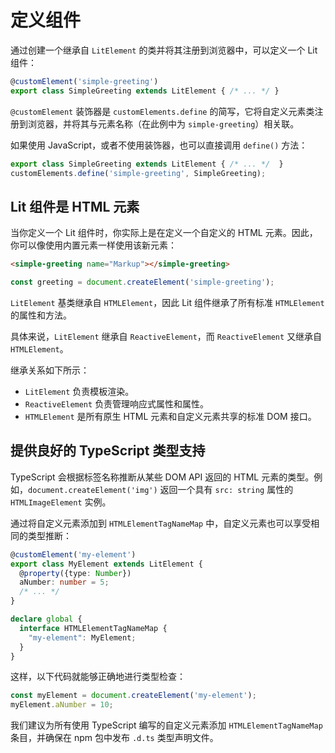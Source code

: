 
# 定义组件

通过创建一个继承自 `LitElement` 的类并将其注册到浏览器中，可以定义一个 Lit 组件：

```typescript
@customElement('simple-greeting')
export class SimpleGreeting extends LitElement { /* ... */ }
```

`@customElement` 装饰器是 `customElements.define` 的简写，它将自定义元素类注册到浏览器，并将其与元素名称（在此例中为 `simple-greeting`）相关联。

如果使用 JavaScript，或者不使用装饰器，也可以直接调用 `define()` 方法：

```typescript
export class SimpleGreeting extends LitElement { /* ... */  }
customElements.define('simple-greeting', SimpleGreeting);
```

## Lit 组件是 HTML 元素

当你定义一个 Lit 组件时，你实际上是在定义一个自定义的 HTML 元素。因此，你可以像使用内置元素一样使用该新元素：

```html
<simple-greeting name="Markup"></simple-greeting>
```

```typescript
const greeting = document.createElement('simple-greeting');
```

`LitElement` 基类继承自 `HTMLElement`，因此 Lit 组件继承了所有标准 `HTMLElement` 的属性和方法。

具体来说，`LitElement` 继承自 `ReactiveElement`，而 `ReactiveElement` 又继承自 `HTMLElement`。

继承关系如下所示：

- `LitElement` 负责模板渲染。
- `ReactiveElement` 负责管理响应式属性和属性。
- `HTMLElement` 是所有原生 HTML 元素和自定义元素共享的标准 DOM 接口。

## 提供良好的 TypeScript 类型支持

TypeScript 会根据标签名称推断从某些 DOM API 返回的 HTML 元素的类型。例如，`document.createElement('img')` 返回一个具有 `src: string` 属性的 `HTMLImageElement` 实例。

通过将自定义元素添加到 `HTMLElementTagNameMap` 中，自定义元素也可以享受相同的类型推断：

```typescript
@customElement('my-element')
export class MyElement extends LitElement {
  @property({type: Number})
  aNumber: number = 5;
  /* ... */
}

declare global {
  interface HTMLElementTagNameMap {
    "my-element": MyElement;
  }
}
```

这样，以下代码就能够正确地进行类型检查：

```typescript
const myElement = document.createElement('my-element');
myElement.aNumber = 10;
```

我们建议为所有使用 TypeScript 编写的自定义元素添加 `HTMLElementTagNameMap` 条目，并确保在 npm 包中发布 `.d.ts` 类型声明文件。
